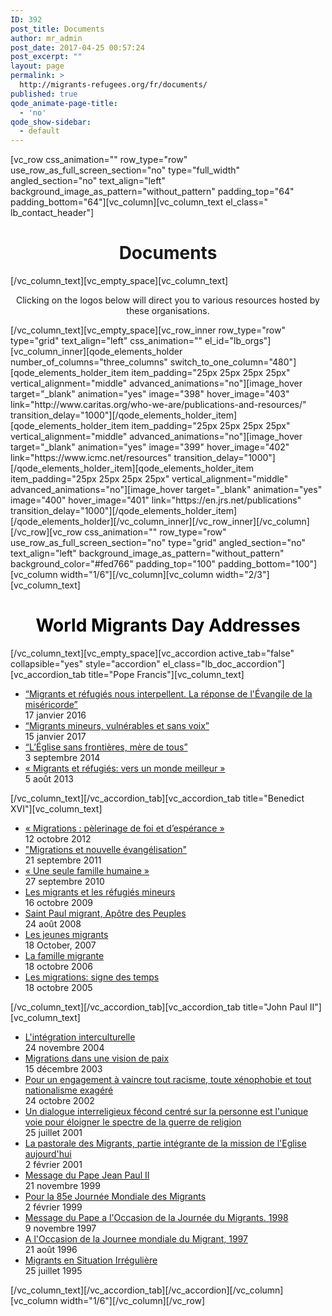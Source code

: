 ```yaml
---
ID: 392
post_title: Documents
author: mr_admin
post_date: 2017-04-25 00:57:24
post_excerpt: ""
layout: page
permalink: >
  http://migrants-refugees.org/fr/documents/
published: true
qode_animate-page-title:
  - 'no'
qode_show-sidebar:
  - default
---
```

[vc_row css_animation="" row_type="row" use_row_as_full_screen_section="no" type="full_width" angled_section="no" text_align="left" background_image_as_pattern="without_pattern" padding_top="64" padding_bottom="64"][vc_column][vc_column_text el_class=" lb_contact_header"]
<h1 style="text-align: center;">Documents</h1>
[/vc_column_text][vc_empty_space][vc_column_text]
<p style="text-align: center;">Clicking on the logos below will direct you to various resources hosted by these organisations.</p>
[/vc_column_text][vc_empty_space][vc_row_inner row_type="row" type="grid" text_align="left" css_animation="" el_id="lb_orgs"][vc_column_inner][qode_elements_holder number_of_columns="three_columns" switch_to_one_column="480"][qode_elements_holder_item item_padding="25px 25px 25px 25px" vertical_alignment="middle" advanced_animations="no"][image_hover target="_blank" animation="yes" image="398" hover_image="403" link="http://www.caritas.org/who-we-are/publications-and-resources/" transition_delay="1000"][/qode_elements_holder_item][qode_elements_holder_item item_padding="25px 25px 25px 25px" vertical_alignment="middle" advanced_animations="no"][image_hover target="_blank" animation="yes" image="399" hover_image="402" link="https://www.icmc.net/resources" transition_delay="1000"][/qode_elements_holder_item][qode_elements_holder_item item_padding="25px 25px 25px 25px" vertical_alignment="middle" advanced_animations="no"][image_hover target="_blank" animation="yes" image="400" hover_image="401" link="https://en.jrs.net/publications" transition_delay="1000"][/qode_elements_holder_item][/qode_elements_holder][/vc_column_inner][/vc_row_inner][/vc_column][/vc_row][vc_row css_animation="" row_type="row" use_row_as_full_screen_section="no" type="grid" angled_section="no" text_align="left" background_image_as_pattern="without_pattern" background_color="#fed766" padding_top="100" padding_bottom="100"][vc_column width="1/6"][/vc_column][vc_column width="2/3"][vc_column_text]
<h1 style="text-align: center;"><span style="color: #000000;">World Migrants Day Addresses</span></h1>
[/vc_column_text][vc_empty_space][vc_accordion active_tab="false" collapsible="yes" style="accordion" el_class="lb_doc_accordion"][vc_accordion_tab title="Pope Francis"][vc_column_text]
<ul>
 	<li><a class="lb_document_li_a" href="https://w2.vatican.va/content/francesco/fr/messages/migration/documents/papa-francesco_20150912_world-migrants-day-2016.html">“Migrants et réfugiés nous interpellent. La réponse de l'Évangile de la miséricorde”</a>
<div class="lb_document_li_date">17 janvier 2016</div></li>
 	<li><a class="lb_document_li_a" href="https://w2.vatican.va/content/francesco/fr/messages/migration/documents/papa-francesco_20160908_world-migrants-day-2017.html">“Migrants mineurs, vulnérables et sans voix”</a>
<div class="lb_document_li_date">15 janvier 2017</div></li>
 	<li><a class="lb_document_li_a" href="https://w2.vatican.va/content/francesco/fr/messages/migration/documents/papa-francesco_20140903_world-migrants-day-2015.html">“L’Église sans frontières, mère de tous”</a>
<div class="lb_document_li_date">3 septembre 2014</div></li>
 	<li><a class="lb_document_li_a" href="https://w2.vatican.va/content/francesco/fr/messages/migration/documents/papa-francesco_20130805_world-migrants-day.html">« Migrants et réfugiés: vers un monde meilleur »</a>
<div class="lb_document_li_date">5 août 2013</div></li>
</ul>
[/vc_column_text][/vc_accordion_tab][vc_accordion_tab title="Benedict XVI"][vc_column_text]
<ul>
 	<li><a class="lb_document_li_a" href="http://w2.vatican.va/content/benedict-xvi/fr/messages/migration/documents/hf_ben-xvi_mes_20121012_world-migrants-day.html">« Migrations : pèlerinage de foi et d’espérance »</a>
<div class="lb_document_li_date">12 octobre 2012</div></li>
 	<li><a class="lb_document_li_a" href="http://w2.vatican.va/content/benedict-xvi/fr/messages/migration/documents/hf_ben-xvi_mes_20110921_world-migrants-day.html">"Migrations et nouvelle évangélisation"</a>
<div class="lb_document_li_date">21 septembre 2011</div></li>
 	<li><a class="lb_document_li_a" href="http://w2.vatican.va/content/benedict-xvi/fr/messages/migration/documents/hf_ben-xvi_mes_20100927_world-migrants-day.html">« Une seule famille humaine »</a>
<div class="lb_document_li_date">27 septembre 2010</div></li>
 	<li><a class="lb_document_li_a" href="http://w2.vatican.va/content/benedict-xvi/fr/messages/migration/documents/hf_ben-xvi_mes_20091016_world-migrants-day.html">Les migrants et les réfugiés mineurs</a>
<div class="lb_document_li_date">16 octobre 2009</div></li>
 	<li><a class="lb_document_li_a" href="http://w2.vatican.va/content/benedict-xvi/fr/messages/migration/documents/hf_ben-xvi_mes_20080824_world-migrants-day.html">Saint Paul migrant, Apôtre des Peuples</a>
<div class="lb_document_li_date">24 août 2008</div></li>
 	<li><a class="lb_document_li_a" href="http://w2.vatican.va/content/benedict-xvi/fr/messages/migration/documents/hf_ben-xvi_mes_20071018_world-migrants-day.html">Les jeunes migrants</a>
<div class="lb_document_li_date">18 October, 2007</div></li>
 	<li><a class="lb_document_li_a" href="http://w2.vatican.va/content/benedict-xvi/fr/messages/migration/documents/hf_ben-xvi_mes_20061018_world-migrants-day.html">La famille migrante</a>
<div class="lb_document_li_date">18 octobre 2006</div></li>
 	<li><a class="lb_document_li_a" href="http://w2.vatican.va/content/benedict-xvi/fr/messages/migration/documents/hf_ben-xvi_mes_20051018_world-migrants-day.html">Les migrations: signe des temps</a>
<div class="lb_document_li_date">18 octobre 2005</div></li>
</ul>
[/vc_column_text][/vc_accordion_tab][vc_accordion_tab title="John Paul II"][vc_column_text]
<ul>
 	<li><a class="lb_document_li_a" href="http://w2.vatican.va/content/john-paul-ii/fr/messages/migration/documents/hf_jp-ii_mes_20041124_world-migration-day-2005.html">L'intégration interculturelle</a>
<div class="lb_document_li_date">24 novembre 2004</div></li>
 	<li><a class="lb_document_li_a" href="http://w2.vatican.va/content/john-paul-ii/fr/messages/migration/documents/hf_jp-ii_mes_20031223_world-migration-day-2004.html">Migrations dans une vision de paix</a>
<div class="lb_document_li_date">15 décembre 2003</div></li>
 	<li><a class="lb_document_li_a" href="http://w2.vatican.va/content/john-paul-ii/fr/messages/migration/documents/hf_jp-ii_mes_20021202_world-migration-day-2003.html">Pour un engagement à vaincre tout racisme, toute xénophobie et tout nationalisme exagéré</a>
<div class="lb_document_li_date">24 octobre 2002</div></li>
 	<li><a class="lb_document_li_a" href="http://w2.vatican.va/content/john-paul-ii/fr/messages/migration/documents/hf_jp-ii_mes_20011018_world-migration-day-2002.html">Un dialogue interreligieux fécond centré sur la personne est l'unique voie pour éloigner le spectre de la guerre de religion</a>
<div class="lb_document_li_date">25 juillet 2001</div></li>
 	<li><a class="lb_document_li_a" href="http://w2.vatican.va/content/john-paul-ii/fr/messages/migration/documents/hf_jp-ii_mes_20010213_world-migration-day-2001.html">La pastorale des Migrants, partie intégrante de la mission de l'Eglise aujourd'hui</a>
<div class="lb_document_li_date">2 février 2001</div></li>
 	<li><a class="lb_document_li_a" href="http://w2.vatican.va/content/john-paul-ii/fr/messages/migration/documents/hf_jp-ii_mes_21111999_world-migration-day-2000.html">Message du Pape Jean Paul II</a>
<div class="lb_document_li_date">21 novembre 1999</div></li>
 	<li><a class="lb_document_li_a" href="http://w2.vatican.va/content/john-paul-ii/fr/messages/migration/documents/hf_jp-ii_mes_22021999_world-migration-day-1999.html">Pour la 85e Journée Mondiale des Migrants</a>
<div class="lb_document_li_date">2 février 1999</div></li>
 	<li><a class="lb_document_li_a" href="http://w2.vatican.va/content/john-paul-ii/fr/messages/migration/documents/hf_jp-ii_mes_09111997_world-migration-day-1998.html">Message du Pape a l'Occasion de la Journée du Migrants. 1998</a>
<div class="lb_document_li_date">9 novembre 1997</div></li>
 	<li><a class="lb_document_li_a" href="http://w2.vatican.va/content/john-paul-ii/fr/messages/migration/documents/hf_jp-ii_mes_26081996_world-migration-day.html">A l'Occasion de la Journee mondiale du Migrant, 1997</a>
<div class="lb_document_li_date">21 août 1996</div></li>
 	<li><a class="lb_document_li_a" href="http://w2.vatican.va/content/john-paul-ii/fr/messages/migration/documents/hf_jp-ii_mes_25071995_undocumented_migrants.html">Migrants en Situation Irrégulière</a>
<div class="lb_document_li_date">25 juillet 1995</div></li>
</ul>
[/vc_column_text][/vc_accordion_tab][/vc_accordion][/vc_column][vc_column width="1/6"][/vc_column][/vc_row]